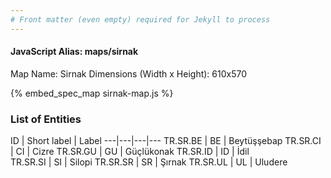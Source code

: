 ```yaml
---
# Front matter (even empty) required for Jekyll to process
---
```


#### JavaScript Alias: maps/sirnak

Map Name: Sirnak
Dimensions (Width x Height): 610x570



{% embed_spec_map sirnak-map.js %}

### List of Entities

ID | Short label | Label
---|---|---|---
TR.SR.BE | BE | Beytüşşebap
TR.SR.CI | CI | Cizre
TR.SR.GU | GU | Güçlükonak
TR.SR.ID | ID | İdil		
TR.SR.SI | SI | Silopi
TR.SR.SR | SR | Şırnak
TR.SR.UL | UL | Uludere